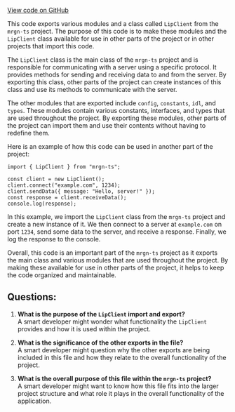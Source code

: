 [View code on GitHub](https://github.com/mrgnlabs/mrgn-ts/packages/lip-client/src/index.ts)

This code exports various modules and a class called `LipClient` from the `mrgn-ts` project. The purpose of this code is to make these modules and the `LipClient` class available for use in other parts of the project or in other projects that import this code.

The `LipClient` class is the main class of the `mrgn-ts` project and is responsible for communicating with a server using a specific protocol. It provides methods for sending and receiving data to and from the server. By exporting this class, other parts of the project can create instances of this class and use its methods to communicate with the server.

The other modules that are exported include `config`, `constants`, `idl`, and `types`. These modules contain various constants, interfaces, and types that are used throughout the project. By exporting these modules, other parts of the project can import them and use their contents without having to redefine them.

Here is an example of how this code can be used in another part of the project:

```
import { LipClient } from "mrgn-ts";

const client = new LipClient();
client.connect("example.com", 1234);
client.sendData({ message: "Hello, server!" });
const response = client.receiveData();
console.log(response);
```

In this example, we import the `LipClient` class from the `mrgn-ts` project and create a new instance of it. We then connect to a server at `example.com` on port `1234`, send some data to the server, and receive a response. Finally, we log the response to the console.

Overall, this code is an important part of the `mrgn-ts` project as it exports the main class and various modules that are used throughout the project. By making these available for use in other parts of the project, it helps to keep the code organized and maintainable.
## Questions: 
 1. **What is the purpose of the `LipClient` import and export?**\
A smart developer might wonder what functionality the `LipClient` provides and how it is used within the project.

2. **What is the significance of the other exports in the file?**\
A smart developer might question why the other exports are being included in this file and how they relate to the overall functionality of the project.

3. **What is the overall purpose of this file within the `mrgn-ts` project?**\
A smart developer might want to know how this file fits into the larger project structure and what role it plays in the overall functionality of the application.